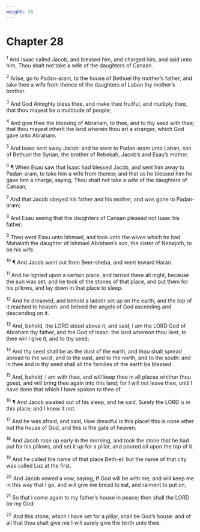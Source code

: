 ```yaml
---
weight: 28
---
```


# Chapter 28

<sup>1</sup> And Isaac called Jacob, and blessed him, and charged him, and said unto him, Thou shalt not take a wife of the daughters of Canaan. 

<sup>2</sup> Arise, go to Padan-aram, to the house of Bethuel thy mother’s father; and take thee a wife from thence of the daughters of Laban thy mother’s brother. 

<sup>3</sup> And God Almighty bless thee, and make thee fruitful, and multiply thee, that thou mayest be a multitude of people; 

<sup>4</sup> And give thee the blessing of Abraham, to thee, and to thy seed with thee; that thou mayest inherit the land wherein thou art a stranger, which God gave unto Abraham. 

<sup>5</sup> And Isaac sent away Jacob: and he went to Padan-aram unto Laban, son of Bethuel the Syrian, the brother of Rebekah, Jacob’s and Esau’s mother. 

<sup>6</sup> ¶ When Esau saw that Isaac had blessed Jacob, and sent him away to Padan-aram, to take him a wife from thence; and that as he blessed him he gave him a charge, saying, Thou shalt not take a wife of the daughters of Canaan; 

<sup>7</sup> And that Jacob obeyed his father and his mother, and was gone to Padan-aram; 

<sup>8</sup> And Esau seeing that the daughters of Canaan pleased not Isaac his father; 

<sup>9</sup> Then went Esau unto Ishmael, and took unto the wives which he had Mahalath the daughter of Ishmael Abraham’s son, the sister of Nebajoth, to be his wife. 

<sup>10</sup> ¶ And Jacob went out from Beer-sheba, and went toward Haran. 

<sup>11</sup> And he lighted upon a certain place, and tarried there all night, because the sun was set; and he took of the stones of that place, and put them for his pillows, and lay down in that place to sleep. 

<sup>12</sup> And he dreamed, and behold a ladder set up on the earth, and the top of it reached to heaven: and behold the angels of God ascending and descending on it. 

<sup>13</sup> And, behold, the LORD stood above it, and said, I am the LORD God of Abraham thy father, and the God of Isaac: the land whereon thou liest, to thee will I give it, and to thy seed; 

<sup>14</sup> And thy seed shall be as the dust of the earth, and thou shalt spread abroad to the west, and to the east, and to the north, and to the south: and in thee and in thy seed shall all the families of the earth be blessed. 

<sup>15</sup> And, behold, I am with thee, and will keep thee in all places whither thou goest, and will bring thee again into this land; for I will not leave thee, until I have done that which I have spoken to thee of. 

<sup>16</sup> ¶ And Jacob awaked out of his sleep, and he said, Surely the LORD is in this place; and I knew it not. 

<sup>17</sup> And he was afraid, and said, How dreadful is this place! this is none other but the house of God, and this is the gate of heaven. 

<sup>18</sup> And Jacob rose up early in the morning, and took the stone that he had put for his pillows, and set it up for a pillar, and poured oil upon the top of it. 

<sup>19</sup> And he called the name of that place Beth-el: but the name of that city was called Luz at the first. 

<sup>20</sup> And Jacob vowed a vow, saying, If God will be with me, and will keep me in this way that I go, and will give me bread to eat, and raiment to put on, 

<sup>21</sup> So that I come again to my father’s house in peace; then shall the LORD be my God: 

<sup>22</sup> And this stone, which I have set for a pillar, shall be God’s house: and of all that thou shalt give me I will surely give the tenth unto thee. 


